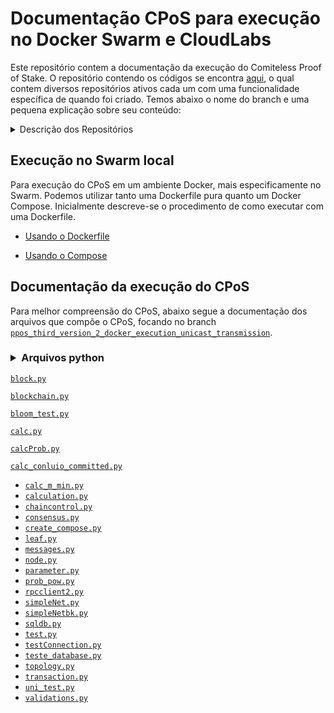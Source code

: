 
# Documentação CPoS para execução no Docker Swarm e CloudLabs


Este repositório contem a documentação da execução do Comiteless Proof of Stake. O repositório contendo os códigos se encontra [aqui](https://github.com/regras/cpos_tb/tree/master), o qual contem diversos repositórios ativos cada um com uma funcionalidade específica de quando foi criado. Temos abaixo o nome do branch e uma pequena explicação sobre seu conteúdo:

<details><summary> Descrição dos Repositórios</summary>

|Branch|Descrição|Atividade|
|:------:|:------:|:------:|
| [`master`](https://github.com/regras/cpos_tb/tree/master)| Futuramente vai conter a versão final do procotolo, mas atualmente está vazio.| Stale|
| [`pos_transatcions`](https://github.com/regras/cpos_tb/tree/cpos_transactions) | Repositório contendo o CPoS que gera transações reais baseada no SQLite3.| Ativo|
| [`cpos_transaction2`](https://github.com/regras/cpos_tb/tree/cpos_transaction2)| Repositório idêntico ao *cpos_transactions*, porém, irá conter a implementação com MySQL| Ativo|
| [`ppos_third_version_2_docker_execution_unicast_transmission`](https://github.com/regras/cpos_tb/tree/ppos_third_version_2_docker_execution_unicast_transmission)| Versão que o autor, Diego, utilizou para seus testes da tese| Ativo|

</details>
  
  
## Execução no Swarm local
Para execução do CPoS em um ambiente Docker, mais especificamente no Swarm. Podemos utilizar tanto uma Dockerfile pura quanto um Docker Compose.
Inicialmente descreve-se o procedimento de como executar com uma Dockerfile.

- [Usando o Dockerfile](https://github.com/oldbizzi/Documentacao_CPoS_Docker/blob/main/Execu%C3%A7%C3%A3oDocker/Dockerfile.md)

- [Usando o Compose](https://github.com/oldbizzi/Documentacao_CPoS_Docker/blob/main/Execu%C3%A7%C3%A3oDocker/Docker_Compose.md)

## Documentação da execução do CPoS
Para melhor compreensão do CPoS, abaixo segue a documentação dos arquivos que compõe o CPoS, focando no branch [`ppos_third_version_2_docker_execution_unicast_transmission`](https://github.com/regras/cpos_tb/tree/ppos_third_version_2_docker_execution_unicast_transmission).

### <details><summary>Arquivos python</summary>

  [`block.py`](https://github.com/oldbizzi/Documentacao_CPoS_Docker/blob/main/Funcionamento/block_py.md)
  
  [`blockchain.py`](https://github.com/oldbizzi/Documentacao_CPoS_Docker/blob/main/Funcionamento/blockchain_py.md)
  
  [`bloom_test.py`](https://github.com/oldbizzi/Documentacao_CPoS_Docker/blob/main/Funcionamento/bloom_test_py.md)
  
[`calc.py`](https://github.com/oldbizzi/Documentacao_CPoS_Docker/blob/main/Funcionamento/calc_py.md)
  
[`calcProb.py`](https://github.com/oldbizzi/Documentacao_CPoS_Docker/blob/main/Funcionamento/calcProb_py.md)
  
[`calc_conluio_committed.py`](https://github.com/oldbizzi/Documentacao_CPoS_Docker/blob/main/Funcionamento/calc_conluio_committed_py.md)
  
  
- [`calc_m_min.py`](https://github.com/oldbizzi/Documentacao_CPoS_Docker/blob/main/Funcionamento/calc_m_min_py.md)
- [`calculation.py`](https://github.com/oldbizzi/Documentacao_CPoS_Docker/blob/main/Funcionamento/calculation_py.md)
- [`chaincontrol.py`](https://github.com/oldbizzi/Documentacao_CPoS_Docker/blob/main/Funcionamento/chaincontrol_py.md)
- [`consensus.py`](https://github.com/oldbizzi/Documentacao_CPoS_Docker/blob/main/Funcionamento/consensus_py.md)
- [`create_compose.py`](https://github.com/oldbizzi/Documentacao_CPoS_Docker/blob/main/Funcionamento/create_compose_py.md)
- [`leaf.py`](https://github.com/oldbizzi/Documentacao_CPoS_Docker/blob/main/Funcionamento/leaf_py.md)
- [`messages.py`](https://github.com/oldbizzi/Documentacao_CPoS_Docker/blob/main/Funcionamento/messages_py.md)
- [`node.py`](https://github.com/oldbizzi/Documentacao_CPoS_Docker/blob/main/Funcionamento/node_py.md)
- [`parameter.py`](https://github.com/oldbizzi/Documentacao_CPoS_Docker/blob/main/Funcionamento/parameter_py.md)
- [`prob_pow.py`](https://github.com/oldbizzi/Documentacao_CPoS_Docker/blob/main/Funcionamento/prob_pow_py.md)
- [`rpcclient2.py`](https://github.com/oldbizzi/Documentacao_CPoS_Docker/blob/main/Funcionamento/rpcclient2_py.md)
- [`simpleNet.py`](https://github.com/oldbizzi/Documentacao_CPoS_Docker/blob/main/Funcionamento/simpleNet_py.md)
- [`simpleNetbk.py`](https://github.com/oldbizzi/Documentacao_CPoS_Docker/blob/main/Funcionamento/simpleNetbk_py.md)
- [`sqldb.py`](https://github.com/oldbizzi/Documentacao_CPoS_Docker/blob/main/Funcionamento/sqldb_py.md)
- [`test.py`](https://github.com/oldbizzi/Documentacao_CPoS_Docker/blob/main/Funcionamento/test_py.md)
- [`testConnection.py`](https://github.com/oldbizzi/Documentacao_CPoS_Docker/blob/main/Funcionamento/testConnection_py.md)
- [`teste_database.py`](https://github.com/oldbizzi/Documentacao_CPoS_Docker/blob/main/Funcionamento/teste_database_py.md)
- [`topology.py`](https://github.com/oldbizzi/Documentacao_CPoS_Docker/blob/main/Funcionamento/topology_py.md)
- [`transaction.py`](https://github.com/oldbizzi/Documentacao_CPoS_Docker/blob/main/Funcionamento/transaction_py.md)
- [`uni_test.py`](https://github.com/oldbizzi/Documentacao_CPoS_Docker/blob/main/Funcionamento/uni_test_py.md)  
- [`validations.py`](https://github.com/oldbizzi/Documentacao_CPoS_Docker/blob/main/Funcionamento/utils_py.md)   

</details>
